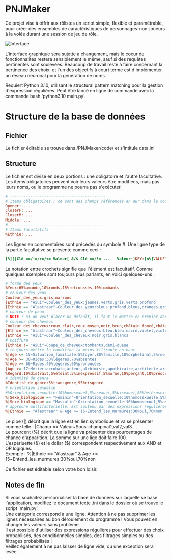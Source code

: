 # PNJMaker #

Ce projet vise à offrir aux rôlistes un script simple, flexible et paramétrable, pour créer des ensembles de caractéristiques de personnages-non-joueurs à la volée durant une session de jeu de rôle.

![Interface](https://media.discordapp.net/attachments/878301351753429072/931309209532907550/unknown.png)

L'interface graphique sera sujette à changement, mais le coeur de fonctionnalités restera sensiblement le même, sauf si des requêtes pertinentes sont soulevées.
Beaucoup de travail reste à faire concernant la pertinence des choix, et l'un des objectifs à court terme est d'implémenter un réseau neuronal pour la génération de noms.

Requiert Python 3.10, utilisant le structural pattern matching pour la gestion d'expression régulières. Peut être lancé en ligne de commande avec la commande bash 'python3.10 main.py'.


# Structure de la base de données

## Fichier

Le fichier éditable se trouve dans /PNJMaker/code/ et s'intitule data.ini

## Structure

Le fichier est divisé en deux portions : une obligatoire et l'autre facultative.
Les items obligatoires peuvent voir leurs valeurs être modifiées, mais pas leurs noms, ou le programme ne pourra pas s'exécuter.

```ini
# ------------------------------------------
# Items obligatoires ; ce sont des champs référencés en dur dans le code.
Opener: ...
CloserF: ...
CloserM: ...
Middle: ...
# ------------------------------------------
# Items facultatifs
%Ethnie: ...
```

Les lignes en commentaires sont précédés du symbole #.
Une ligne type de la partie facultative se présente comme ceci :

```ini
[%][|Clé ==/!=/>=/<= Valeur[ &/$ Clé ==/!= ....  Valeur~]KEY:[n%]VALUE1,[n%]VALUE2...
```

La notation entre crochets signifie que l'élément est facultatif.
Comme quelques exemples sont toujours plus parlants, en voici quelques-uns :

```ini
# forme des yeux
%Yeux:65%amande,10%ronds,15%retroussés,10%tombants
# couleur des yeux
Couleur_des_yeux:gris,marrons
|Ethnie == "Aiui"~Couleur_des_yeux:jaunes,verts,gris,verts profond
|Ethnie == "Alastraar"~Couleur_des_yeux:bleus profond,bleus,oranges,gris,marrons,azur
# couleur de peau
# NOTE : si on veut placer un default, il faut le mettre en premier dans la liste
# couleur des cheveux
Couleur_des_cheveux:roux clair,roux moyen,noir,brun,châtain foncé,châtain,châtain clair,blond foncé...
|Ethnie == "Alastraar"~Couleur_des_cheveux:bleu,bleu nacré,violet,violet pâle
|Ethnie == "Aiui"~Couleur_des_cheveux:noir,gris,blancs
# coiffure
|Ethnie != "Aiui"~Coupe_de_cheveux:tombants,demi-queue
# toujours mettre la condition la moins filtrante en haut
%|Age <= 15~Situation_familiale:5%foyer,80%famille,10%orphelinat,5%rue
%|Age >= 30~Rides:30%légères,70%absentes
%|Age >= 60~Rides:40%légères,60%prononcées
|Age >= 17~Métier:acrobate,acteur,alchimiste,apothicaire,architecte,armateur,armurier,artiste,assassin....
%Regard:10%distrait,5%éteint,5%inexpressif,5%morne,10%perçant,10%préoccupé,10%scrutateur,15%soucieux...
# identité de genre
%Identité_de_genre:5%transgenre,95%cisgenre
# orientation sexuelle
#%Orientation_sexuelle:10%homosexuel,5%asexuel,5%bisexuel,80%hétérosexuel
%|Sexe_biologique == "Féminin"~Orientation_sexuelle:10%homosexuelle,5%asexuelle,5%bisexuelle,80%hétérosexuelle
%|Sexe_biologique == "Masculin"~Orientation_sexuelle:10%homosexuel,5%asexuel,5%bisexuel,80%hétérosexuel
# approche multifactorielle. Est soutenu par des expressions régulières.
%|Ethnie == "Alastraar" & Age >= 15~Entend_les_murmures:30%oui,70%non
```

Le pipe (|) décrit que la ligne est en lien symbolique et va se présenter comme telle : |Champ == Valeur~Sous-champ:val1,val2,val3 ...  
Le pourcent (%) décrit que la ligne va présenter des pourcentages de chance d'apparition. La somme sur une lige doit faire 100.  
L'espérluette (&) et le dollar ($) correspondent respectivement aux AND et OR logiques.  
Exemple : %|Ethnie == "Alastraar" & Age >= 15~Entend_les_murmures:30%oui,70%non  

Ce fichier est éditable selon votre bon loisir.

## Notes de fin

Si vous souhaitez personnaliser la base de données sur laquelle se base l'application, modifiez le document texte .ini dans le dossier où se trouve le script 'main.py'  
Une catégorie correspond à une ligne. Attention à ne pas supprimer les lignes nécessaires au bon déroulement du programme ! Vous pouvez en changer les valeurs sans problème.  
Il est possible d'utiliser des expressions régulières pour effectuer des choix probabilisés, des conditionnelles simples, des filtrages simples ou des filtrages probabilisés !  
Veillez également à ne pas laisser de ligne vide, ou une exception sera levée.  
